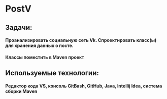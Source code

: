 # PostV
## Задачи: 
 #### Проанализировать социальную сеть Vk. Спроектировать класс(ы) для хранения данных о посте.
#### Классы поместить в Maven проект 
## Используемые технологии:
#### Редактор кода VS, консоль GitBash, GitHub, Java, Intellij Idea, система сборки Maven
